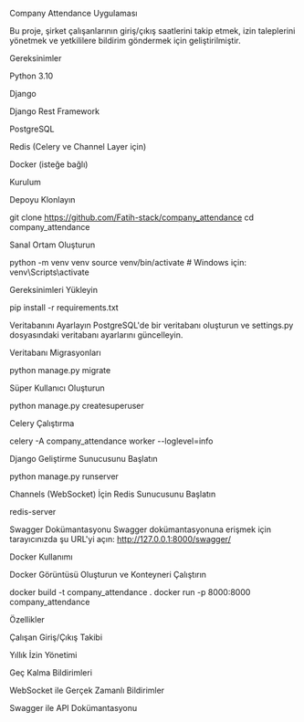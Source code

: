 Company Attendance Uygulaması

Bu proje, şirket çalışanlarının giriş/çıkış saatlerini takip etmek, izin taleplerini yönetmek ve yetkililere bildirim göndermek için geliştirilmiştir.

Gereksinimler

Python 3.10

Django

Django Rest Framework

PostgreSQL

Redis (Celery ve Channel Layer için)

Docker (isteğe bağlı)

Kurulum

Depoyu Klonlayın

git clone https://github.com/Fatih-stack/company_attendance
cd company_attendance

Sanal Ortam Oluşturun

python -m venv venv
source venv/bin/activate  # Windows için: venv\Scripts\activate

Gereksinimleri Yükleyin

pip install -r requirements.txt

Veritabanını Ayarlayın
PostgreSQL'de bir veritabanı oluşturun ve settings.py dosyasındaki veritabanı ayarlarını güncelleyin.

Veritabanı Migrasyonları

python manage.py migrate

Süper Kullanıcı Oluşturun

python manage.py createsuperuser

Celery Çalıştırma

celery -A company_attendance worker --loglevel=info

Django Geliştirme Sunucusunu Başlatın

python manage.py runserver

Channels (WebSocket) İçin Redis Sunucusunu Başlatın

redis-server

Swagger Dokümantasyonu
Swagger dokümantasyonuna erişmek için tarayıcınızda şu URL'yi açın: http://127.0.0.1:8000/swagger/

Docker Kullanımı

Docker Görüntüsü Oluşturun ve Konteyneri Çalıştırın

docker build -t company_attendance .
docker run -p 8000:8000 company_attendance

Özellikler

Çalışan Giriş/Çıkış Takibi

Yıllık İzin Yönetimi

Geç Kalma Bildirimleri

WebSocket ile Gerçek Zamanlı Bildirimler

Swagger ile API Dokümantasyonu
